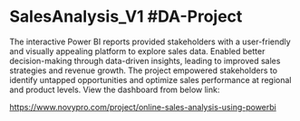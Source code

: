 # SalesAnalysis_V1 #DA-Project
The interactive Power BI reports provided stakeholders with a user-friendly and visually appealing platform to explore sales data.
Enabled better decision-making through data-driven insights, leading to improved sales strategies and revenue growth.
The project empowered stakeholders to identify untapped opportunities and optimize sales performance at regional and product levels.
View the dashboard from below link:

https://www.novypro.com/project/online-sales-analysis-using-powerbi
